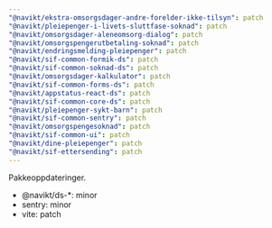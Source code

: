 ```yaml
---
"@navikt/ekstra-omsorgsdager-andre-forelder-ikke-tilsyn": patch
"@navikt/pleiepenger-i-livets-sluttfase-soknad": patch
"@navikt/omsorgsdager-aleneomsorg-dialog": patch
"@navikt/omsorgspengerutbetaling-soknad": patch
"@navikt/endringsmelding-pleiepenger": patch
"@navikt/sif-common-formik-ds": patch
"@navikt/sif-common-soknad-ds": patch
"@navikt/omsorgsdager-kalkulator": patch
"@navikt/sif-common-forms-ds": patch
"@navikt/appstatus-react-ds": patch
"@navikt/sif-common-core-ds": patch
"@navikt/pleiepenger-sykt-barn": patch
"@navikt/sif-common-sentry": patch
"@navikt/omsorgspengesoknad": patch
"@navikt/sif-common-ui": patch
"@navikt/dine-pleiepenger": patch
"@navikt/sif-ettersending": patch
---
```


Pakkeoppdateringer.
- @navikt/ds-*: minor
- sentry: minor
- vite: patch
